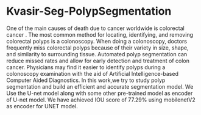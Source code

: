 # Kvasir-Seg-PolypSegmentation
One of the main causes of death due to cancer worldwide is colorectal cancer . The most common method for locating, identifying, and removing colorectal polyps is a colonoscopy. When doing a colonoscopy, doctors frequently miss colorectal polyps because of their variety in size, shape, and similarity to surrounding tissue. Automated polyp segmentation can reduce missed rates and allow for early detection and treatment of colon cancer. Physicians may find it easier to identify polyps during a colonoscopy examination with the aid of Artificial Intelligence-based Computer Aided Diagnostics. In this work,we try  to study polyp segmentation and build an efficient and accurate segmentation model. We Use the U-net model along with some other pre-trained model as encoder of U-net model. We have achieved IOU score of 77.29\% using mobilenetV2 as encoder for UNET model.
